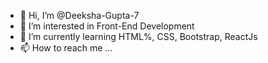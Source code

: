 - 👋 Hi, I’m @Deeksha-Gupta-7
- 👀 I’m interested in Front-End Development
- 🌱 I’m currently learning HTML%, CSS, Bootstrap, ReactJs
- 📫 How to reach me ...

<!---
Deeksha-Gupta-7/Deeksha-Gupta-7 is a ✨ special ✨ repository because its `README.md` (this file) appears on your GitHub profile.
You can click the Preview link to take a look at your changes.
--->
